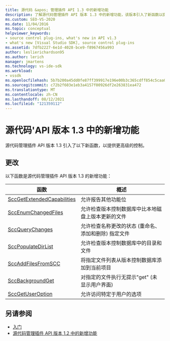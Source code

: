 ```yaml
---
title: 源代码 &apos; 管理插件 API 1.3 中的新增功能
description: 了解源代码管理插件 API 版本 1.3 中的新增功能，该版本引入了新函数以提供更高级的控制。
ms.custom: SEO-VS-2020
ms.date: 11/04/2016
ms.topic: conceptual
helpviewer_keywords:
- source control plug-ins, what's new in API v1.3
- what's new [Visual Studio SDK], source control plug-ins
ms.assetid: 7dfb2227-6e1d-4028-bce9-f8967456a993
author: leslierichardson95
ms.author: lerich
manager: jmartens
ms.technology: vs-ide-sdk
ms.workload:
- vssdk
ms.openlocfilehash: 5b7b200a45dd0fe87ff399917e196e00b3c365cdff854c5caa01ba22ab30672d
ms.sourcegitcommit: c72b2f603e1eb3a4157f00926df2e263831ea472
ms.translationtype: MT
ms.contentlocale: zh-CN
ms.lasthandoff: 08/12/2021
ms.locfileid: "121359112"
---
```

# <a name="what39s-new-in-the-source-control-plug-in-api-version-13"></a>源代码&#39;API 版本 1.3 中的新增功能
源代码管理插件 API 版本 1.3 引入了以下新函数，以提供更高级的控制。

## <a name="changes"></a>更改
 以下函数是源代码管理插件 API 版本 1.3 的新增功能：

|函数|概述|
|--------------|--------------|
|[SccGetExtendedCapabilities](../../extensibility/sccgetextendedcapabilities-function.md)|允许报告其他功能位|
|[SccEnumChangedFiles](../../extensibility/sccenumchangedfiles-function.md)|允许检查版本控制数据库中比本地磁盘上版本更新的文件|
|[SccQueryChanges](../../extensibility/sccquerychanges-function.md)|允许检查名称更改的状态 (重命名、添加和删除) 指定文件|
|[SccPopulateDirList](../../extensibility/sccpopulatedirlist-function.md)|允许检查版本控制数据库中的目录和文件|
|[SccAddFilesFromSCC](../../extensibility/sccaddfilesfromscc-function.md)|将指定文件列表从版本控制数据库添加到当前项目|
|[SccBackgroundGet](../../extensibility/sccbackgroundget-function.md)|对指定的文件执行无提示"get" (未显示用户界面) |
|[SccGetUserOption](../../extensibility/sccgetuseroption-function.md)|允许访问特定于用户的选项|

## <a name="see-also"></a>另请参阅
- [入门](../../extensibility/internals/getting-started-with-source-control-plug-ins.md)
- [源代码管理插件 API 版本 1.2 中的新增功能](../../extensibility/internals/what-s-new-in-the-source-control-plug-in-api-version-1-2.md)
